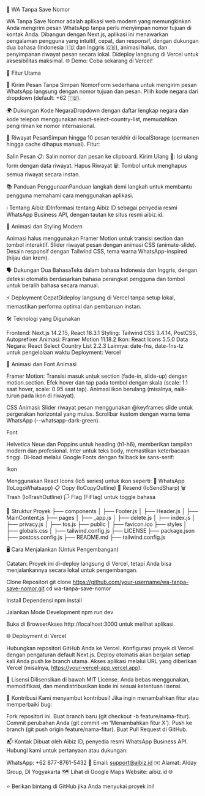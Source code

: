 📱 WA Tanpa Save Nomor
   
WA Tanpa Save Nomor adalah aplikasi web modern yang memungkinkan Anda mengirim pesan WhatsApp tanpa perlu menyimpan nomor tujuan di kontak Anda. Dibangun dengan Next.js, aplikasi ini menawarkan pengalaman pengguna yang intuitif, cepat, dan responsif, dengan dukungan dua bahasa (Indonesia 🇮🇩 dan Inggris 🇬🇧), animasi halus, dan penyimpanan riwayat pesan secara lokal. Dideploy langsung di Vercel untuk aksesibilitas maksimal.
🌐 Demo: Coba sekarang di Vercel!

🚀 Fitur Utama

📩 Kirim Pesan Tanpa Simpan NomorForm sederhana untuk mengirim pesan WhatsApp langsung dengan nomor tujuan dan pesan. Pilih kode negara dari dropdown (default: +62 🇮🇩).

🌍 Dukungan Kode NegaraDropdown dengan daftar lengkap negara dan kode telepon menggunakan react-select-country-list, memudahkan pengiriman ke nomor internasional.

📜 Riwayat PesanSimpan hingga 10 pesan terakhir di localStorage (permanen hingga cache dihapus manual). Fitur:

Salin Pesan 📋: Salin nomor dan pesan ke clipboard.
Kirim Ulang 🔄: Isi ulang form dengan data riwayat.
Hapus Riwayat 🗑️: Tombol untuk menghapus semua riwayat secara instan.


📚 Panduan PenggunaanPanduan langkah demi langkah untuk membantu pengguna memahami cara menggunakan aplikasi.

ℹ️ Tentang Aibiz IDInformasi tentang Aibiz ID sebagai penyedia resmi WhatsApp Business API, dengan tautan ke situs resmi aibiz.id.

🌟 Animasi dan Styling Modern  

Animasi halus menggunakan Framer Motion untuk transisi section dan tombol interaktif.
Slider riwayat pesan dengan animasi CSS (animate-slide).
Desain responsif dengan Tailwind CSS, tema warna WhatsApp-inspired (hijau dan krem).


🗣️ Dukungan Dua BahasaTeks dalam bahasa Indonesia dan Inggris, dengan deteksi otomatis berdasarkan bahasa perangkat pengguna dan tombol untuk beralih bahasa secara manual.

⚡ Deployment CepatDideploy langsung di Vercel tanpa setup lokal, memastikan performa optimal dan pembaruan instan.



🛠️ Teknologi yang Digunakan

Frontend: Next.js 14.2.15, React 18.3.1
Styling: Tailwind CSS 3.4.14, PostCSS, Autoprefixer
Animasi: Framer Motion 11.18.2
Ikon: React Icons 5.5.0
Data Negara: React Select Country List 2.2.3
Lainnya: date-fns, date-fns-tz untuk pengelolaan waktu
Deployment: Vercel


🎨 Animasi dan Font
Animasi

Framer Motion:
Transisi masuk untuk section (fade-in, slide-up) dengan motion.section.
Efek hover dan tap pada tombol dengan skala (scale: 1.1 saat hover, scale: 0.95 saat tap).
Animasi ikon berulang (misalnya, naik-turun pada ikon di riwayat).


CSS Animasi:
Slider riwayat pesan menggunakan @keyframes slide untuk pergerakan horizontal yang mulus.
Scrollbar kustom dengan warna tema WhatsApp (--whatsapp-dark-green).



Font

Helvetica Neue dan Poppins untuk heading (h1-h6), memberikan tampilan modern dan profesional.
Inter untuk teks body, memastikan keterbacaan tinggi.
Di-load melalui Google Fonts dengan fallback ke sans-serif:<link href="https://fonts.googleapis.com/css2?family=Inter:wght@400;500&family=Poppins:wght@500;700&display=fallback" rel="stylesheet" />



Ikon

Menggunakan React Icons (Io5 series) untuk ikon seperti:
📱 WhatsApp (IoLogoWhatsapp)
📋 Copy (IoCopyOutline)
🔄 Resend (IoSendSharp)
🗑️ Trash (IoTrashOutline)
🏳️ Flag (FiFlag) untuk toggle bahasa




📂 Struktur Proyek
├── components
│   ├── Footer.js
│   ├── Header.js
│   ├── MainContent.js
├── pages
│   ├── _app.js
│   ├── delete.js
│   ├── index.js
│   ├── privacy.js
│   ├── tos.js
├── public
│   ├── favicon.ico
├── styles
│   ├── globals.css
│   ├── tailwind.config.js
├── LICENSE
├── package.json
├── postcss.config.js
├── README.md
├── tailwind.config.js


🖥️ Cara Menjalankan (Untuk Pengembangan)

Catatan: Proyek ini di-deploy langsung di Vercel, tetapi Anda bisa menjalankannya secara lokal untuk pengembangan.


Clone Repositori
git clone https://github.com/your-username/wa-tanpa-save-nomor.git
cd wa-tanpa-save-nomor


Install Dependensi
npm install


Jalankan Mode Development
npm run dev


Buka di BrowserAkses http://localhost:3000 untuk melihat aplikasi.



🌐 Deployment di Vercel

Hubungkan repositori GitHub Anda ke Vercel.
Konfigurasi proyek di Vercel dengan pengaturan default Next.js.
Deploy otomatis akan berjalan setiap kali Anda push ke branch utama.
Akses aplikasi melalui URL yang diberikan Vercel (misalnya, https://your-vercel-app.vercel.app).


📜 Lisensi
Dilisensikan di bawah MIT License. Anda bebas menggunakan, memodifikasi, dan mendistribusikan kode ini sesuai ketentuan lisensi.

🤝 Kontribusi
Kami menyambut kontribusi! Jika ingin menambahkan fitur atau memperbaiki bug:

Fork repositori ini.
Buat branch baru (git checkout -b feature/nama-fitur).
Commit perubahan Anda (git commit -m 'Menambahkan fitur X').
Push ke branch (git push origin feature/nama-fitur).
Buat Pull Request di GitHub.


📬 Kontak
Dibuat oleh Aibiz ID, penyedia resmi WhatsApp Business API. Hubungi kami untuk pertanyaan atau dukungan:

WhatsApp: +62 877-8761-5432 📱
Email: support@aibiz.id ✉️
Alamat: Alday Group, DI Yogyakarta 🗺️ Lihat di Google Maps
Website: aibiz.id 🌐

⭐ Berikan bintang di GitHub jika Anda menyukai proyek ini!